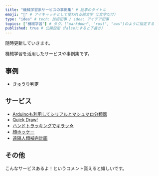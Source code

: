 ```yaml
---
title: "機械学習系サービスの事例集" # 記事のタイトル
emoji: "🤖" # アイキャッチとして使われる絵文字（1文字だけ）
type: "idea" # tech: 技術記事 / idea: アイデア記事
topics: ["機械学習"] # タグ。["markdown", "rust", "aws"]のように指定する
published: true # 公開設定（falseにすると下書き）
---
```


随時更新していきます。

機械学習を活用したサービスや事例集です。

## 事例

- [きゅうり判定](https://www.itmedia.co.jp/enterprise/articles/1803/12/news035.html)

## サービス

- [Arduinoも利用してシリアルとマシュマロ分類器](https://experiments.withgoogle.com/tiny-sorter)
- [Quick Draw!](https://quickdraw.withgoogle.com/)
- [ハンドトラッキングでキラッ☆](https://twitter.com/reona396/status/1268133530627801089)
- [顔ホッケー](https://note.com/mizumasa/n/n691a07b49390)
- [遠隔人類補完計画](https://protopedia.net/prototype/d5e2c0adad503c91f91df240d0cd4e49)

## その他

こんなサービスあるよ！というコメント貰えると嬉しいです。